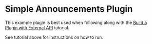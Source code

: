 # Simple Announcements Plugin
This example plugin is best used when following along with the [Build a Plugin with External API](https://jackhenry.dev/open-api-docs/plugins/tutorials/externalapiplugin/) tutorial.

See tutorial above for instructions on how to run.